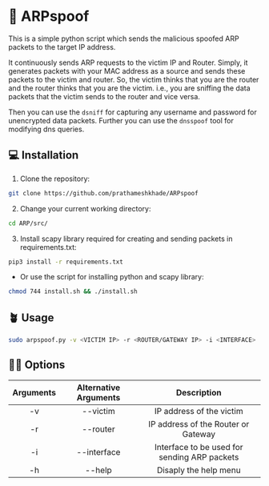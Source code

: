 # 🫣 ARPspoof

This is a simple python script which sends the malicious spoofed ARP packets to the target IP address. 

It continuously sends ARP requests to the victim IP and Router. Simply, it generates packets with your MAC address as a source and sends these packets to the victim and router. So, the victim thinks that you are the router and the router thinks that you are the victim. i.e., you are sniffing the data packets that the victim sends to the router and vice versa. 

Then you can use the `dsniff` for capturing any username and password for unencrypted data packets. Further you can use the `dnsspoof` tool for modifying dns queries. 


## 💻 Installation 

1. Clone the repository: 
```sh
git clone https://github.com/prathameshkhade/ARPspoof
```
2. Change your current working directory:
```sh
cd ARP/src/
```
3. Install scapy library required for creating and sending packets in requirements.txt:
```sh
pip3 install -r requirements.txt
``` 
- Or use the script for installing python and scapy library:
```sh
chmod 744 install.sh && ./install.sh
```

## 🪴 Usage

```sh
sudo arpspoof.py -v <VICTIM IP> -r <ROUTER/GATEWAY IP> -i <INTERFACE>
``` 

## 🤹‍♀️ Options

| Arguments |Alternative Arguments| Description |
|:---------:|:-------------------:| :----------:|
|-v          |  --victim  | IP address of the victim |
|-r          | --router | IP address of the Router or Gateway|
|-i          |  --interface  | Interface to be used for sending ARP packets |
|-h        | --help   |  Disaply the help menu|
